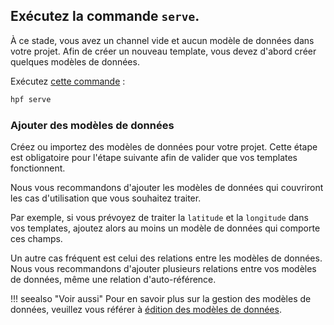 ## Exécutez la commande `serve`.

À ce stade, vous avez un channel vide et aucun modèle de données dans votre projet.
Afin de créer un nouveau template, vous devez d'abord créer quelques modèles de données.

Exécutez [cette commande](../../reference/cli.md#serve) :

```bash
hpf serve
```

### Ajouter des modèles de données

Créez ou importez des modèles de données pour votre projet.
Cette étape est obligatoire pour l'étape suivante afin de valider que vos templates fonctionnent.

Nous vous recommandons d'ajouter les modèles de données qui couvriront les cas d'utilisation que vous souhaitez traiter.

Par exemple, si vous prévoyez de traiter la `latitude` et la `longitude` dans vos templates, ajoutez alors au moins un modèle de données qui comporte ces champs.

Un autre cas fréquent est celui des relations entre les modèles de données.
Nous vous recommandons d'ajouter plusieurs relations entre vos modèles de données, même une relation d'auto-référence.

!!! seealso "Voir aussi"
    Pour en savoir plus sur la gestion des modèles de données, veuillez vous référer à [édition des modèles de données](../existing-boilerplate/step-2-edit-models.md).
